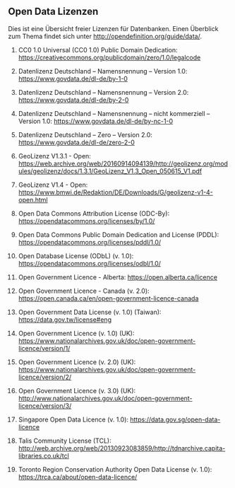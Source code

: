 ## Open Data Lizenzen

Dies ist eine Übersicht freier Lizenzen für Datenbanken. Einen Überblick zum Thema findet sich unter http://opendefinition.org/guide/data/. 

1.  CC0 1.0 Universal (CC0 1.0) Public Domain Dedication: https://creativecommons.org/publicdomain/zero/1.0/legalcode
1. Datenlizenz Deutschland – Namensnennung – Version 1.0: https://www.govdata.de/dl-de/by-1-0
1. Datenlizenz Deutschland – Namensnennung – Version 2.0: https://www.govdata.de/dl-de/by-2-0
1. Datenlizenz Deutschland – Namensnennung – nicht kommerziell – Version 1.0: https://www.govdata.de/dl-de/by-nc-1-0
1. Datenlizenz Deutschland – Zero – Version 2.0: https://www.govdata.de/dl-de/zero-2-0

1. GeoLizenz V1.3.1 - Open: https://web.archive.org/web/20160914094139/http://geolizenz.org/modules/geolizenz/docs/1.3.1/GeoLizenz_V1.3_Open_050615_V1.pdf
1. GeoLizenz V1.4 - Open: https://www.bmwi.de/Redaktion/DE/Downloads/G/geolizenz-v1-4-open.html
1. Open Data Commons Attribution License (ODC-By): https://opendatacommons.org/licenses/by/1.0/
1. Open Data Commons Public Domain Dedication and License (PDDL): https://opendatacommons.org/licenses/pddl/1.0/
1. Open Database License (ODbL) (v. 1.0): https://opendatacommons.org/licenses/odbl/1.0/
1. Open Government Licence - Alberta: https://open.alberta.ca/licence
1. Open Government Licence - Canada (v. 2.0): https://open.canada.ca/en/open-government-licence-canada
1. Open Government Data License (v. 1.0) (Taiwan): https://data.gov.tw/license#eng
1. Open Government Licence (v. 1.0) (UK): https://www.nationalarchives.gov.uk/doc/open-government-licence/version/1/
1. Open Government Licence (v. 2.0) (UK): https://www.nationalarchives.gov.uk/doc/open-government-licence/version/2/
1. Open Government Licence (v. 3.0) (UK): http://www.nationalarchives.gov.uk/doc/open-government-licence/version/3/
1. Singapore Open Data Licence (v. 1.0): https://data.gov.sg/open-data-licence

1. Talis Community License (TCL): http://web.archive.org/web/20130923083859/http://tdnarchive.capita-libraries.co.uk/tcl
1. Toronto Region Conservation Authority Open Data License (v. 1.0): https://trca.ca/about/open-data-licence/
